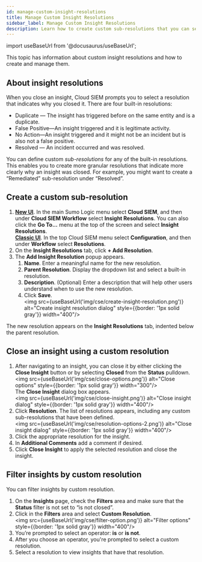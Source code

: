 ```yaml
---
id: manage-custom-insight-resolutions
title: Manage Custom Insight Resolutions
sidebar_label: Manage Custom Insight Resolutions
description: Learn how to create custom sub-resolutions that you can select when closing an insight.
---
```


import useBaseUrl from '@docusaurus/useBaseUrl';

This topic has information about custom insight resolutions and how to create and manage them.

## About insight resolutions

When you close an insight, Cloud SIEM prompts you to select a resolution that indicates why you closed it. There are four built-in resolutions:

* Duplicate — The insight has triggered before on the same entity and is a duplicate.
* False Positive—An insight triggered and it is legitimate activity.
* No Action—An insight triggered and it might not be an incident but is also not a false positive.
* Resolved — An incident occurred and was resolved.

You can define custom *sub-resolutions* for any of the built-in resolutions. This enables you to create more granular resolutions that indicate more clearly why an insight was closed. For example, you might want to create a “Remediated” sub-resolution under “Resolved”.

## Create a custom sub-resolution

1. [**New UI**](/docs/get-started/sumo-logic-ui). In the main Sumo Logic menu select **Cloud SIEM**, and then under **Cloud SIEM Workflow** select **Insight Resolutions**. You can also click the **Go To...** menu at the top of the screen and select **Insight Resolutions**.  <br/>[**Classic UI**](/docs/get-started/sumo-logic-ui-classic). In the top Cloud SIEM menu select **Configuration**, and then under **Workflow** select **Resolutions**. 
1. On the **Insight Resolutions** tab, click **+ Add Resolution**. 
1. The **Add Insight Resolution** popup appears.
    1. **Name**. Enter a meaningful name for the new resolution.
    1. **Parent Resolution**. Display the dropdown list and select a built-in resolution.
    1. **Description**. (Optional) Enter a description that will help other users understand when to use the new resolution.
    1. Click **Save**. <br/><img src={useBaseUrl('img/cse/create-insight-resolution.png')} alt="Create insight resolution dialog" style={{border: '1px solid gray'}} width="400"/>

The new resolution appears on the **Insight Resolutions** tab, indented below the parent resolution. 

## Close an insight using a custom resolution

1. After navigating to an insight, you can close it by either clicking the **Close Insight** button or by selecting **Closed** from the **Status** pulldown.  <br/><img src={useBaseUrl('img/cse/close-options.png')} alt="Close options" style={{border: '1px solid gray'}} width="300"/> <br/>The **Close Insight** dialog box appears.<br/><img src={useBaseUrl('img/cse/close-insight.png')} alt="Close insight dialog" style={{border: '1px solid gray'}} width="400"/>
1. Click **Resolution**. The list of resolutions appears, including any custom sub-resolutions that have been defined. <br/><img src={useBaseUrl('img/cse/resolution-options-2.png')} alt="Close insight dialog" style={{border: '1px solid gray'}} width="400"/>
1. Click the appropriate resolution for the insight.
1. In **Additional Comments** add a comment if desired. 
1. Click **Close Insight** to apply the selected resolution and close the insight.

## Filter insights by custom resolution

You can filter insights by custom resolution.

1. On the **Insights** page, check the **Filters** area and make sure that the **Status** filter is not set to “is not closed”.  
1. Click in the **Filters** area and select **Custom Resolution**.  <br/><img src={useBaseUrl('img/cse/filter-option.png')} alt="Filter options" style={{border: '1px solid gray'}} width="400"/>
1. You’re prompted to select an operator: **is** or **is not**. 
1. After you choose an operator, you're prompted to select a custom resolution.  
1. Select a resolution to view insights that have that resolution.
